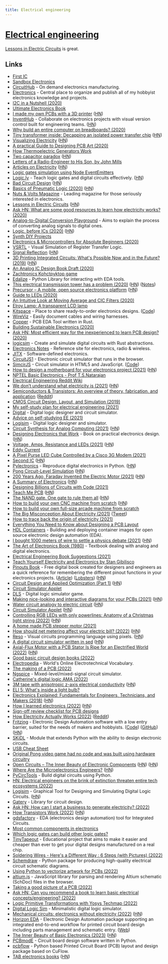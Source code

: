 ```yaml
---
title: Electrical engineering
---
```


# [Electrical engineering](https://en.wikipedia.org/wiki/Electrical_engineering)

[Lessons in Electric Circuits](https://www.allaboutcircuits.com/textbook/) is great.

## Links

- [First IC](http://sam.zeloof.xyz/first-ic/)
- [Sandbox Electronics](https://sandboxelectronics.com/)
- [CircuitHub](https://circuithub.com/) - On demand electronics manufacturing.
- [Electronics](https://github.com/pepaslabs/Electronics) - Central place to organize and publish all of my hobbyist electronics knowledge and projects.
- [I2C in a Nutshell (2020)](https://interrupt.memfault.com/blog/i2c-in-a-nutshell)
- [Ultimate Electronics Book](https://ultimateelectronicsbook.com/)
- [I made my own PCBs with a 3D printer](https://www.stavros.io/posts/make-pcbs-at-home/) ([HN](https://news.ycombinator.com/item?id=22327467))
- [InventHub](https://inventhub.io/) - Collaborate on electronics projects with visual version control built for engineering teams. ([HN](https://news.ycombinator.com/item?id=26507436))
- [Why build an entire computer on breadboards? (2020)](https://www.youtube.com/watch?v=fCbAafKLqC8)
- [Tiny transformer inside: Decapping an isolated power transfer chip](http://www.righto.com/2020/05/tiny-transformer-inside-decapping.html) ([HN](https://news.ycombinator.com/item?id=23129089))
- [Visualizing Electricity](https://demystifyingscience.com/blog/how-to-visualize-electricity) ([HN](https://news.ycombinator.com/item?id=23144308))
- [A practical Guide to Designing PCB Art (2020)](https://blog.wokwi.com/a-practical-guide-to-designing-pcb-art/)
- [How Thermoelectric Generators Work](https://thermoelectricsolutions.com/how-thermoelectric-generators-work/)
- [Two capacitor paradox](https://en.wikipedia.org/wiki/Two_capacitor_paradox) ([HN](https://news.ycombinator.com/item?id=23301402))
- [Letters of a Radio-Engineer to His Son, by John Mills](https://www.gutenberg.org/files/30688/30688-h/30688-h.htm)
- [Articles on Electricity](http://amasci.com/ele-edu.html) ([HN](https://news.ycombinator.com/item?id=23442181))
- [Logic gates simulation using Node EventEmitters](https://github.com/ahuth/emitter-gates)
- [Logic.ly](https://logic.ly/demo) - Teach logic gates and digital circuits effectively. ([HN](https://news.ycombinator.com/item?id=23463779))
- [Bad Circuit Design](http://cmosedu.com/cmos1/bad_design/bad_design.htm) ([HN](https://news.ycombinator.com/item?id=23476475))
- [Basics of Pneumatic Logic (2020)](https://www.hydraulicspneumatics.com/technologies/pneumatic-valves/article/21122363/basics-of-pneumatic-logic) ([HN](https://news.ycombinator.com/item?id=23534422))
- [Nuts & Volts Magazine](https://www.nutsvolts.com/) - Leading magazine for those seriously interested in electronics.
- [Lessons in Electric Circuits](https://www.allaboutcircuits.com/textbook/) ([HN](https://news.ycombinator.com/item?id=34320892))
- [Ask HN: What are some good resources to learn how electricity works? (2020)](https://news.ycombinator.com/item?id=23562181)
- [Analog-to-Digital Conversion Playground](https://github.com/kronawetter/analog-to-digital-conversion) - Aims to explain the process of converting analog signals to digital ones.
- [Logic, before ICs (2020)](https://northcoastsynthesis.com/news/logic-before-ics/) ([HN](https://news.ycombinator.com/item?id=23591521))
- [Synth DIY Projects](https://northcoastsynthesis.com/synth-diy-projects/)
- [Electronics & Microcontrollers for Absolute Beginners (2020)](https://hackaday.io/page/7185-electronics-microcontrollers-for-absolute-beginners-part-1)
- [VSRTL](https://github.com/mortbopet/VSRTL) - Visual Simulation of Register Transfer Logic.
- [Signal Reflection](https://www.solipsys.co.uk/new/SignalReflection.html?th08hn) ([HN](https://news.ycombinator.com/item?id=24093132))
- [3D Printing Integrated Circuits: What's Possible Now and in the Future? (2019)](https://www.nano-di.com/blog/2019-3d-printing-integrated-circuits-whats-possible-now-and-in-the-future) ([HN](https://news.ycombinator.com/item?id=24119102))
- [An Analog IC Design Book Draft (2020)](https://hackaday.com/2020/08/31/an-analog-ic-design-book-draft/)
- [Zachtronics Kohctpyktop game](http://www.zachtronics.com/kohctpyktop-engineer-of-the-people/)
- [Edalize](https://github.com/olofk/edalize) - Python Library for interacting with EDA tools.
- [This electrical transmission tower has a problem (2020)](https://twitter.com/tubetimeus/status/1306359385656946688) ([HN](https://news.ycombinator.com/item?id=24499924)) ([Notes](https://twitter.com/MarcJBrooker/status/1306594464337551360))
- [Precursor – A mobile, open source electronics platform](https://www.bunniestudios.com/blog/?p=5921) ([HN](https://news.ycombinator.com/item?id=24527846))
- [Guide to LEDs (2020)](https://www.youtube.com/watch?v=Y06VHj1GvLI)
- [An Intuitive Look at Moving Average and CIC Filters (2020)](https://tomverbeure.github.io/2020/09/30/Moving-Average-and-CIC-Filters.html)
- [Elroy Lamp: A transparent LCD lamp](https://www.kylescholz.com/wp/the-elroy-lamp/)
- [Kitspace](https://kitspace.org/) - Place to share ready-to-order electronics designs. ([Code](https://github.com/kitspace/kitspace))
- [WireViz](https://github.com/formatc1702/WireViz) - Easily document cables and wiring harnesses.
- [Copper](https://github.com/Yatekii/copper) - PCB EDA Tool written in Rust.
- [Building Sustainable Electronics (2020)](https://gopher.mills.io/republic.circumlunar.space/0/~xkp/phlog/2020-11-08-building-sustainable-electronics.txt)
- [Ask HN: Most efficient way for the inexperienced to learn PCB design? (2020)](https://news.ycombinator.com/item?id=25164660)
- [logicsim](https://github.com/raycar5/logicsim) - Create and simulate digital circuits with Rust abstractions.
- [Electronics Notes](https://www.electronics-notes.com/) - Reference site for electronics, radio & wireless.
- [JITX](https://www.jitx.com/) - Software-defined electronics.
- [CircuitJS1](https://github.com/sharpie7/circuitjs1) - Electronic circuit simulator that runs in the browser.
- [SimcirJS](https://kazuhikoarase.github.io/simcirjs/) - Circuit simulator in HTML5 and JavaScript. ([Code](https://github.com/kazuhikoarase/simcirjs))
- [How to design a motherboard for your electronics project (2021)](https://www.staycaffeinated.com/2021/02/21/how-to-design-a-motherboard-for-your-project-part-1) ([HN](https://news.ycombinator.com/item?id=26215270))
- [NPTEL Basic Electronics - Prof T.S.Natarajan](https://www.youtube.com/playlist?list=PL6A5175DB9EF79D22)
- [Electrical Engineering Reddit Wiki](https://www.reddit.com/r/ElectricalEngineering/wiki/index)
- [We don’t understand what electricity is (2021)](https://www.ribbonfarm.com/2021/02/25/heres-why-we-dont-understand-what-electricity-is/) ([HN](https://news.ycombinator.com/item?id=26270920))
- [Semiconductors & Transistors: An overview of theory, fabrication, and application](https://drive.google.com/file/d/1vWgzfLNq1F40R1bw7vu_MBaA0dddK1yh/view) ([Reddit](https://www.reddit.com/r/ECE/comments/lwbpjd/here_is_a_free_resource_i_wrote_for_undergrads/))
- [CMOS Circuit Design, Layout, and Simulation (2019)](http://cmosedu.com/cmos1/book.htm)
- [My self-study plan for electrical engineering (2021)](https://i-kh.net/2021/03/20/electrical-engineering-study-plan/)
- [Digital](https://github.com/hneemann/Digital) - Digital logic designer and circuit simulator.
- [Advice on self-studying EE (2021)](https://www.reddit.com/r/ElectricalEngineering/comments/n1rxsh/advice_on_selfstudying_ee/)
- [Logisim](https://github.com/reds-heig/logisim-evolution) - Digital logic designer and simulator.
- [Circuit Synthesis for Analog Computing (2021)](https://blog.sigplan.org/2021/05/18/circuit-synthesis-for-analog-computing/) ([HN](https://news.ycombinator.com/item?id=27194378))
- [Designing Electronics that Work](http://designingelectronics.com/) - Book on practical electronics design. ([HN](https://news.ycombinator.com/item?id=27439266))
- [Voltage, Amps, Resistance and LEDs (2021)](https://blog.demofox.org/2021/06/15/voltage-amps-resistance-and-leds-ohms-law/) ([HN](https://news.ycombinator.com/item?id=27525615))
- [Eddy Current](https://en.wikipedia.org/wiki/Eddy_current)
- [A Pixel Purse LED Cube Controlled by a Cisco 3G Modem (2021)](https://tomverbeure.github.io/2021/05/16/Pixel-Purse-LED-Cube.html)
- [Second IC](http://sam.zeloof.xyz/second-ic/) ([HN](https://news.ycombinator.com/item?id=28176255))
- [Pylectronics](https://github.com/fgarci03/pylectronics) - Reproduce digital electronics in Python. ([HN](https://news.ycombinator.com/item?id=28352358))
- [Pong Circuit-Level Simulation](https://www.falstad.com/pong/vonly.html) ([HN](https://news.ycombinator.com/item?id=28388983))
- [200 Years Ago, Faraday Invented the Electric Motor (2021)](https://spectrum.ieee.org/200-years-ago-faraday-invented-the-electric-motor) ([HN](https://news.ycombinator.com/item?id=28420468))
- [A Summary of Electronics](https://electroagenda.com/en/a-summary-of-electronics/) ([HN](https://news.ycombinator.com/item?id=28478641))
- [Designing Billions of Circuits with Code (2021)](https://www.youtube.com/watch?v=ihz2WY-E2C8)
- [Teach Me PCB](https://teachmepcb.com/) ([HN](https://news.ycombinator.com/item?id=28742902))
- [The NAND gate. One gate to rule them all](https://sebastiancarlos.medium.com/the-nand-gate-one-gate-to-rule-them-all-ee1a5dbc83dd) ([HN](https://news.ycombinator.com/item?id=28756727))
- [How to build your own CNC machine from scratch](https://github.com/maxvfischer/DIY-CNC-machine) ([HN](https://news.ycombinator.com/item?id=29096954))
- [How to build your own full-size arcade machine from scratch](https://github.com/maxvfischer/DIY-arcade)
- [The Big Misconception About Electricity (2021)](https://www.youtube.com/watch?v=bHIhgxav9LY) ([Tweet](https://twitter.com/BartoszMilewski/status/1461845001407660035))
- [How to trace back the origin of electricity (2021)](https://api.electricitymap.org/blog/flow-tracing/)
- [Everything You Need to Know about Designing a PCB Layout](https://www.ourpcb.com/pcb-layout-the-ultimate-guide-best-for-beginners.html)
- [HDL Containers](https://github.com/hdl/containers) - Building and deploying container images for open source electronic design automation (EDA).
- [I bought 1000 meters of wire to settle a physics debate (2021)](https://www.youtube.com/watch?v=2Vrhk5OjBP8) ([HN](https://news.ycombinator.com/item?id=29598860))
- [The Art of Electronics Book (1980)](https://artofelectronics.net/) - Textbook dealing with analog and digital electronics.
- [Electrical Engineering Book Suggestions (2021)](https://www.reddit.com/r/ElectricalEngineering/comments/rknz49/looking_for_some_advice_book_suggestions/)
- [Teach Yourself Electricity and Electronics by Stan Gibilisco](https://www.goodreads.com/book/show/687620.Teach_Yourself_Electricity_and_Electronics)
- [Pinouts Book](https://pinouts.org/) - Free digital book created for designers and engineers as a quick reference for remembering the different pinout functions in your electronics projects. ([Article](https://n-o-d-e.net/pinouts.html)) ([Lobsters](https://lobste.rs/s/db5t25/pinouts_book)) ([HN](https://news.ycombinator.com/item?id=29681373))
- [Circuit Design and Applied Optimization (Part 1)](https://stefanabikaram.com/writing/circuit-design-and-applied-optimization/) ([HN](https://news.ycombinator.com/item?id=29750076))
- [Circuit Simulator Applet](https://www.falstad.com/circuit/)
- [DLS](https://makingartstudios.itch.io/dls) - Digital logic simulator game.
- [Making nice-looking and interactive diagrams for your PCBs (2021)](https://blog.honzamrazek.cz/2021/06/making-nice-looking-and-interactive-diagrams-for-your-pcbs/) ([HN](https://news.ycombinator.com/item?id=29871371))
- [Water circuit analogy to electric circuit](http://hyperphysics.phy-astr.gsu.edu/hbase/electric/watcir.html) ([HN](https://news.ycombinator.com/item?id=30059578))
- [Circuit Simulator Applet](https://falstad.com/circuit/) ([HN](https://news.ycombinator.com/item?id=30062433))
- [Controlling RGB LEDs with only powerlines: Anatomy of a Christmas light string (2022)](https://cpldcpu.wordpress.com/2022/01/23/controlling-rgb-leds-with-only-the-powerlines-anatomy-of-a-christmas-light-string/) ([HN](https://news.ycombinator.com/item?id=30128379))
- [A home made PCB stepper motor (2021)](https://kevinlynagh.com/pcb-stepper/)
- [How should net metering affect your electric bill? (2022)](https://climateer.substack.com/p/price-lies) ([HN](https://news.ycombinator.com/item?id=30193521))
- [Reso](https://github.com/lynnpepin/reso) - Visual circuits programming language using pixels. ([HN](https://news.ycombinator.com/item?id=30193997))
- [A digital circuit simulator written in sed](https://fideo.info/wiki.lua/blog/sed-circuit-simulator) ([HN](https://news.ycombinator.com/item?id=30660203))
- [Axial-Flux Motor with a PCB Stator Is Ripe for an Electrified World (2022)](https://spectrum.ieee.org/axial-flux) ([HN](https://news.ycombinator.com/item?id=30816149))
- [Good basic circuit design books (2022)](https://news.ycombinator.com/item?id=30838203)
- [Electropedia](https://www.electropedia.org/) - World's Online Electrotechnical Vocabulary.
- [The making of a PCB (2022)](https://blog.drogue.io/pcb-part-1/)
- [Ngspice](https://github.com/ngspice/ngspice) - Mixed-level/mixed-signal circuit simulator.
- [Catherine's digital logic AMA (2022)](https://twitter.com/whitequark/status/1510525555191558150)
- [3M tape with anisotropic z-axis electrical conductivity](https://www.3m.com/3M/en_US/p/d/b10167835/) ([HN](https://news.ycombinator.com/item?id=31060526))
- [ELI 5: What's inside a light bulb?](https://www.reddit.com/r/explainlikeimfive/comments/u8ee7e/eli5_please_my_actual_5_year_old_asked_whats/)
- [Electronics Explained: Fundamentals for Engineers, Technicians, and Makers (2018)](https://www.sciencedirect.com/book/9780128116418/electronics-explained) ([HN](https://news.ycombinator.com/item?id=31163871))
- [How I learned electronics (2022)](https://www.youtube.com/watch?v=Bgrubw6B_us) ([HN](https://news.ycombinator.com/item?id=31167652))
- [Sign-off review checklist for PCB designs](https://github.com/azonenberg/pcb-checklist)
- [How Electricity Actually Works (2022)](https://www.youtube.com/watch?v=oI_X2cMHNe0) ([Reddit](https://www.reddit.com/r/videos/comments/uensdo/how_electricity_actually_works_veritasium/))
- [Fritzing](https://fritzing.org/) - Electronic Design Automation software with a low entry barrier, suited for the needs of makers and hobbyists. ([Code](https://github.com/fritzing/fritzing-app)) ([GitHub](https://github.com/fritzing)) ([HN](https://news.ycombinator.com/item?id=31235109))
- [SKiDL](https://github.com/devbisme/skidl) - Module that extends Python with the ability to design electronic circuits.
- [USB Cheat Sheet](https://fabiensanglard.net/usbcheat/index.html)
- [Original Pong video game had no code and was built using hardware circuitry](https://www.reddit.com/r/EngineeringPorn/comments/ul49zt/the_original_pong_video_game_had_no_code_and_was/)
- [Open Circuits – The Inner Beauty of Electronic Components](https://nostarch.com/open-circuits) ([HN](https://news.ycombinator.com/item?id=31942329)) ([HN](https://news.ycombinator.com/item?id=32630740))
- [Where Are the Microelectronics Engineers?](https://semiwiki.com/events/314964-a-crisis-in-engineering-education-where-are-the-microelectronics-engineers/) ([HN](https://news.ycombinator.com/item?id=32012660))
- [PyCircTools](https://github.com/LovetheFrogs/PyCircTools) - Build digital circuits using Python.
- [HN: Electrical engineers on the brink of extinction threaten entire tech ecosystems (2022)](https://news.ycombinator.com/item?id=32142711)
- [Logisim](http://www.cburch.com/logisim/) - Graphical Tool for Designing and Simulating Digital Logic Circuits. ([HN](https://news.ycombinator.com/item?id=32270149))
- [Gatery](https://github.com/synogate/gatery) - Library for circuit design.
- [Ask HN: How can I start a business to generate electricity? (2022)](https://news.ycombinator.com/item?id=32622949)
- [How Transistors Work (2022)](https://www.youtube.com/watch?v=CQtSS6g00h0) ([HN](https://news.ycombinator.com/item?id=32781948))
- [gdsfactory](https://github.com/gdsfactory/gdsfactory) - EDA (electronics design automation) tool for Integrated Circuits.
- [Most common components in electronics](https://github.com/joaocarvalhoopen/Most_common_components_in_electronics)
- [Which logic gates can build other logic gates?](https://www.quora.com/Which-logic-gates-can-build-other-logic-gates)
- [TinyTapeout](https://mailchi.mp/574276e3c9d7/tinytapeout) - Educational project that aims to make it easier and cheaper than ever to get your digital designs manufactured on a real chip.
- [Soldering Wires - Here's a Different Way : 6 Steps (with Pictures) (2022)](https://www.instructables.com/Soldering-Wires-Heres-a-Better-Way/)
- [Schemdraw](https://github.com/RonSheely/schemdraw) - Python package for producing high-quality electrical circuit schematic diagrams.
- [Using Python to vectorize artwork for PCBs (2022)](https://blog.thea.codes/raster-vectorization-with-python/)
- [altium.js](https://github.com/gsuberland/altium_js) - JavaScript library for parsing and rendering Altium schematic (SchDoc) files in the browser.
- [Taking a good picture of a PCB (2022)](https://blog.brixit.nl/taking-a-good-picture-from-a-pcb/)
- [Ask HN: Can you recommend a book to learn basic electrical concepts/engineering? (2022)](https://news.ycombinator.com/item?id=33869277)
- [Logic Primitive Transformations with Yosys Techmap (2022)](https://blog.yosyshq.com/p/logic-primitive-transformations-with-yosys-techmap/)
- [Digital Logic Sim](https://sebastian.itch.io/digital-logic-sim) - Minimalistic digital logic simulator.
- [Mechanical circuits: electronics without electricity (2022)](https://www.youtube.com/watch?v=QrkiJZKJfpY) ([HN](https://news.ycombinator.com/item?id=34218660))
- [Horizon EDA](https://github.com/horizon-eda/horizon) - Electronic Design Automation package supporting an integrated end-to-end workflow for printed circuit board design including parts management and schematic entry. ([Web](https://horizon-eda.org/))
- [The Inner Beauty of Basic Electronics (2023)](https://spectrum.ieee.org/open-circuits) ([HN](https://news.ycombinator.com/item?id=34384825))
- [PCBmodE](https://github.com/boldport/pcbmode) - Circuit board design software written in Python.
- [pcbflow](https://github.com/michaelgale/pcbflow) - Python based Printed Circuit Board (PCB) layout and design package based on CuFlow.
- [TAB electronics books](https://worldradiohistory.com/BOOKSHELF-ARH/Bookshelf_TAB.htm) ([HN](https://news.ycombinator.com/item?id=34386066))
